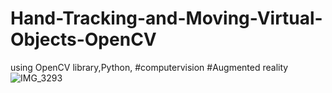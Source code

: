 # Hand-Tracking-and-Moving-Virtual-Objects-OpenCV
using OpenCV library,Python, #computervision #Augmented reality
![IMG_3293](https://user-images.githubusercontent.com/81296265/183279968-ed811ac1-1bf3-4dcb-a65a-7efdcd8b04f1.jpg)
